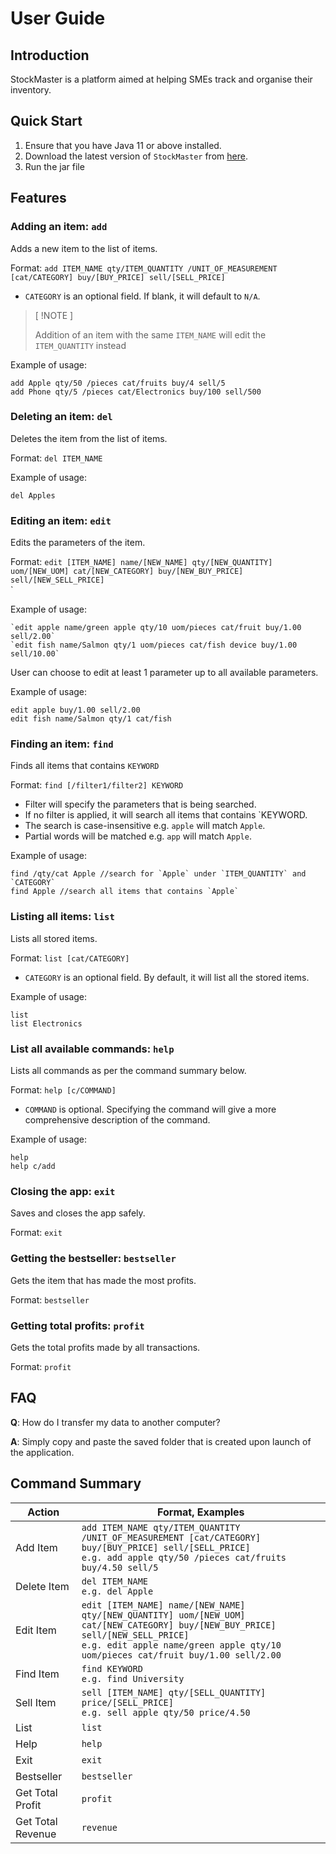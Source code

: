 # User Guide

## Introduction

StockMaster is a platform aimed at helping SMEs track and organise their inventory.

## Quick Start

1. Ensure that you have Java 11 or above installed.
2. Download the latest version of `StockMaster` from [here](http://link.to/duke).
3. Run the jar file

## Features 


### Adding an item: `add`
Adds a new item to the list of items.

Format: `add ITEM_NAME qty/ITEM_QUANTITY /UNIT_OF_MEASUREMENT [cat/CATEGORY] buy/[BUY_PRICE] sell/[SELL_PRICE]`

* `CATEGORY` is an optional field. If blank, it will default to `N/A`.

> [ !NOTE ]
> 
> Addition of an item with the same `ITEM_NAME` will edit the `ITEM_QUANTITY` instead

Example of usage: 
```
add Apple qty/50 /pieces cat/fruits buy/4 sell/5
add Phone qty/5 /pieces cat/Electronics buy/100 sell/500
```

### Deleting an item: `del`
Deletes the item from the list of items.

Format: `del ITEM_NAME`

Example of usage:
```
del Apples
```

### Editing an item: `edit`
Edits the parameters of the item.

Format: `edit [ITEM_NAME] name/[NEW_NAME] qty/[NEW_QUANTITY] uom/[NEW_UOM] cat/[NEW_CATEGORY] buy/[NEW_BUY_PRICE] sell/[NEW_SELL_PRICE]`<br/>`

Example of usage:
```
`edit apple name/green apple qty/10 uom/pieces cat/fruit buy/1.00 sell/2.00`
`edit fish name/Salmon qty/1 uom/pieces cat/fish device buy/1.00 sell/10.00`
```
User can choose to edit at least 1 parameter up to all available parameters.

Example of usage:
```
edit apple buy/1.00 sell/2.00
edit fish name/Salmon qty/1 cat/fish
```

### Finding an item: `find`
Finds all items that contains `KEYWORD` 

Format: `find [/filter1/filter2] KEYWORD`

* Filter will specify the parameters that is being searched.
* If no filter is applied, it will search all items that contains `KEYWORD.
* The search is case-insensitive e.g. `apple` will match `Apple`.
* Partial words will be matched e.g. `app` will match `Apple`.

Example of usage:
```
find /qty/cat Apple //search for `Apple` under `ITEM_QUANTITY` and `CATEGORY`
find Apple //search all items that contains `Apple`
```

### Listing all items: `list`
Lists all stored items.

Format: `list [cat/CATEGORY]`

* `CATEGORY` is an optional field. By default, it will list all the stored items.

Example of usage:
```
list
list Electronics
```

### List all available commands: `help`
Lists all commands as per the command summary below.

Format: `help [c/COMMAND]`

* `COMMAND` is optional. Specifying the command will give a more comprehensive
  description of the command.

Example of usage:
```
help
help c/add
```


### Closing the app: `exit`
Saves and closes the app safely.

Format: `exit`

### Getting the bestseller: `bestseller`
Gets the item that has made the most profits.

Format: `bestseller`


### Getting total profits: `profit`
Gets the total profits made by all transactions.

Format: `profit`


## FAQ

**Q**: How do I transfer my data to another computer? 

**A**: Simply copy and paste the saved folder that is created upon launch of 
the application.

## Command Summary

| Action      | Format, Examples                                                                                                                                                                                                      |
|-------------|-----------------------------------------------------------------------------------------------------------------------------------------------------------------------------------------------------------------------|
| Add Item    | `add ITEM_NAME qty/ITEM_QUANTITY /UNIT_OF_MEASUREMENT [cat/CATEGORY] buy/[BUY_PRICE] sell/[SELL_PRICE]`<br/> `e.g. add apple qty/50 /pieces cat/fruits buy/4.50 sell/5`                                               |
| Delete Item | `del ITEM_NAME`<br/> `e.g. del Apple`                                                                                                                                                                                 |
| Edit Item   | `edit [ITEM_NAME] name/[NEW_NAME] qty/[NEW_QUANTITY] uom/[NEW_UOM] cat/[NEW_CATEGORY] buy/[NEW_BUY_PRICE] sell/[NEW_SELL_PRICE]`<br/>`e.g. edit apple name/green apple qty/10 uom/pieces cat/fruit buy/1.00 sell/2.00` |
| Find Item   | `find KEYWORD`<br/> `e.g. find University`                                                                                                                                                                            |
| Sell Item   | `sell [ITEM_NAME] qty/[SELL_QUANTITY] price/[SELL_PRICE]`<br/> `e.g. sell apple qty/50 price/4.50`                                                                                                                    |
| List        | `list`                                                                                                                                                                                                                |
| Help        | `help`                                                                                                                                                                                                                |
| Exit        | `exit`                                                                                                                                                                                                                |
| Bestseller | `bestseller` |
| Get Total Profit | `profit` |
| Get Total Revenue | `revenue` |
